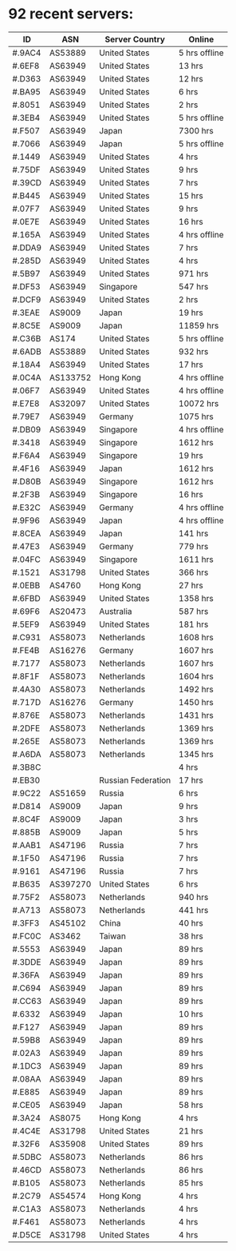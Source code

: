 # 92 recent servers:

| ID | ASN | Server Country | Online |
| ------ | ------ | ------ | ------ |
| #.9AC4 | AS53889 | United States | 5 hrs offline |
| #.6EF8 | AS63949 | United States | 13 hrs |
| #.D363 | AS63949 | United States | 12 hrs |
| #.BA95 | AS63949 | United States | 6 hrs |
| #.8051 | AS63949 | United States | 2 hrs |
| #.3EB4 | AS63949 | United States | 5 hrs offline |
| #.F507 | AS63949 | Japan | 7300 hrs |
| #.7066 | AS63949 | Japan | 5 hrs offline |
| #.1449 | AS63949 | United States | 4 hrs |
| #.75DF | AS63949 | United States | 9 hrs |
| #.39CD | AS63949 | United States | 7 hrs |
| #.B445 | AS63949 | United States | 15 hrs |
| #.07F7 | AS63949 | United States | 9 hrs |
| #.0E7E | AS63949 | United States | 16 hrs |
| #.165A | AS63949 | United States | 4 hrs offline |
| #.DDA9 | AS63949 | United States | 7 hrs |
| #.285D | AS63949 | United States | 4 hrs |
| #.5B97 | AS63949 | United States | 971 hrs |
| #.DF53 | AS63949 | Singapore | 547 hrs |
| #.DCF9 | AS63949 | United States | 2 hrs |
| #.3EAE | AS9009 | Japan | 19 hrs |
| #.8C5E | AS9009 | Japan | 11859 hrs |
| #.C36B | AS174 | United States | 5 hrs offline |
| #.6ADB | AS53889 | United States | 932 hrs |
| #.18A4 | AS63949 | United States | 17 hrs |
| #.0C4A | AS133752 | Hong Kong | 4 hrs offline |
| #.06F7 | AS63949 | United States | 4 hrs offline |
| #.E7E8 | AS32097 | United States | 10072 hrs |
| #.79E7 | AS63949 | Germany | 1075 hrs |
| #.DB09 | AS63949 | Singapore | 4 hrs offline |
| #.3418 | AS63949 | Singapore | 1612 hrs |
| #.F6A4 | AS63949 | Singapore | 19 hrs |
| #.4F16 | AS63949 | Japan | 1612 hrs |
| #.D80B | AS63949 | Singapore | 1612 hrs |
| #.2F3B | AS63949 | Singapore | 16 hrs |
| #.E32C | AS63949 | Germany | 4 hrs offline |
| #.9F96 | AS63949 | Japan | 4 hrs offline |
| #.8CEA | AS63949 | Japan | 141 hrs |
| #.47E3 | AS63949 | Germany | 779 hrs |
| #.04FC | AS63949 | Singapore | 1611 hrs |
| #.1521 | AS31798 | United States | 366 hrs |
| #.0EBB | AS4760 | Hong Kong | 27 hrs |
| #.6FBD | AS63949 | United States | 1358 hrs |
| #.69F6 | AS20473 | Australia | 587 hrs |
| #.5EF9 | AS63949 | United States | 181 hrs |
| #.C931 | AS58073 | Netherlands | 1608 hrs |
| #.FE4B | AS16276 | Germany | 1607 hrs |
| #.7177 | AS58073 | Netherlands | 1607 hrs |
| #.8F1F | AS58073 | Netherlands | 1604 hrs |
| #.4A30 | AS58073 | Netherlands | 1492 hrs |
| #.717D | AS16276 | Germany | 1450 hrs |
| #.876E | AS58073 | Netherlands | 1431 hrs |
| #.2DFE | AS58073 | Netherlands | 1369 hrs |
| #.265E | AS58073 | Netherlands | 1369 hrs |
| #.A6DA | AS58073 | Netherlands | 1345 hrs |
| #.3B8C |  |  | 4 hrs |
| #.EB30 |  | Russian Federation | 17 hrs |
| #.9C22 | AS51659 | Russia | 6 hrs |
| #.D814 | AS9009 | Japan | 9 hrs |
| #.8C4F | AS9009 | Japan | 3 hrs |
| #.885B | AS9009 | Japan | 5 hrs |
| #.AAB1 | AS47196 | Russia | 7 hrs |
| #.1F50 | AS47196 | Russia | 7 hrs |
| #.9161 | AS47196 | Russia | 7 hrs |
| #.B635 | AS397270 | United States | 6 hrs |
| #.75F2 | AS58073 | Netherlands | 940 hrs |
| #.A713 | AS58073 | Netherlands | 441 hrs |
| #.3FF3 | AS45102 | China | 40 hrs |
| #.FC0C | AS3462 | Taiwan | 38 hrs |
| #.5553 | AS63949 | Japan | 89 hrs |
| #.3DDE | AS63949 | Japan | 89 hrs |
| #.36FA | AS63949 | Japan | 89 hrs |
| #.C694 | AS63949 | Japan | 89 hrs |
| #.CC63 | AS63949 | Japan | 89 hrs |
| #.6332 | AS63949 | Japan | 10 hrs |
| #.F127 | AS63949 | Japan | 89 hrs |
| #.59B8 | AS63949 | Japan | 89 hrs |
| #.02A3 | AS63949 | Japan | 89 hrs |
| #.1DC3 | AS63949 | Japan | 89 hrs |
| #.08AA | AS63949 | Japan | 89 hrs |
| #.E885 | AS63949 | Japan | 89 hrs |
| #.CE05 | AS63949 | Japan | 58 hrs |
| #.3A24 | AS8075 | Hong Kong | 4 hrs |
| #.4C4E | AS31798 | United States | 21 hrs |
| #.32F6 | AS35908 | United States | 89 hrs |
| #.5DBC | AS58073 | Netherlands | 86 hrs |
| #.46CD | AS58073 | Netherlands | 86 hrs |
| #.B105 | AS58073 | Netherlands | 85 hrs |
| #.2C79 | AS54574 | Hong Kong | 4 hrs |
| #.C1A3 | AS58073 | Netherlands | 4 hrs |
| #.F461 | AS58073 | Netherlands | 4 hrs |
| #.D5CE | AS31798 | United States | 4 hrs |

